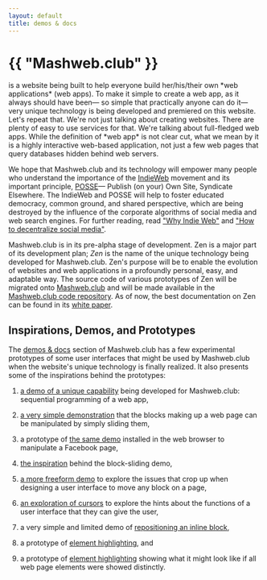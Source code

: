 ```yaml
---
layout: default
title: demos & docs
---
```


<h1>{{ "Mashweb.club" }}</h1>
is a website being built to help everyone build her/his/their own
*web applications* (web apps).
To make it simple to create a web app,
as it always should have been&mdash;
so simple that practically anyone can do it&mdash;
very unique technology is being developed and premiered on this website.
Let's repeat that. We're not just talking about creating websites.
There are plenty of easy to use services for that.
We're talking about full-fledged web apps.
While the definition of *web app* is not clear cut,
what we mean by it is a highly interactive web-based application,
not just a few web pages that query databases hidden behind web servers.

We hope that Mashweb.club and its technology will empower many people
who understand the importance of the [IndieWeb](https://indieweb.org/)
movement and its important principle,
[POSSE](https://indieweb.org/POSSE)&mdash;
Publish (on your) Own Site, Syndicate Elsewhere.
The IndieWeb and POSSE will help to foster
educated democracy, common ground, and shared perspective,
which are being destroyed by the influence of the corporate algorithms
of social media and web search engines.
For further reading, read ["Why Indie Web"](https://indieweb.org/why)
and ["How to decentralize social media"](https://indieweb.org/social_media).

Mashweb.club is in its pre-alpha stage of development.
Zen is a major part of its development plan;
*Zen* is the name of the unique technology being developed for Mashweb.club.
Zen's purpose will be to enable
the evolution of websites and web applications
in a profoundly personal, easy, and adaptable way.
The source code of various prototypes of Zen will be migrated onto
[Mashweb.club](https://mashweb.club)
and will be made available in the
[Mashweb.club code repository](https://github.com/Mashweb/mashweb.club).
As of now, the best documentation on Zen can be found in its
[white paper](whitepaper.html).

<h2>Inspirations, Demos, and Prototypes</h2>

The [demos & docs](/) section of Mashweb.club has a few experimental
prototypes of some user interfaces that might be used by Mashweb.club
when the website's unique technology is finally realized.
It also presents some of the inspirations behind the prototypes:

1. [a demo of a unique capability](experiments/seq_webapp_biwascheme)
being developed for Mashweb.club: sequential programming of a web app,

1. [a very simple demonstration](experiments/NodeLists/NodeListDMI.html)
that the blocks making up a web page
can be manipulated by simply sliding them,

1. a prototype of [the same demo](experiments/movies/NodeListDMI_installed_in_Facebook.mov)
installed in the web browser to manipulate a Facebook page,

1. [the inspiration](experiments/NodeLists/15-puzzle.html)
behind the block-sliding demo,

1. [a more freeform demo](experiments/NodeLists/blocks+inlines.html)
to explore the issues that crop up when designing a user interface
to move any block on a page,

1. [an exploration of cursors](experiments/NodeLists/css-custom-cursor.html)
to explore the hints about the functions of
a user interface that they can give the user,

1. a very simple and limited demo of
[repositioning an inline block](experiments/NodeLists/inline.html),

1. a prototype of [element highlighting](experiments/layout-visualization/element-outliner.html), and

1. a prototype of [element highlighting](experiments/layout-visualization/node-browser.html) showing what it might look like if all web page elements
were showed distinctly.
